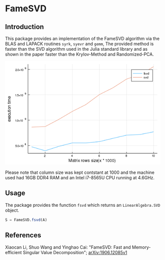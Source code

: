 # FameSVD 

## Introduction 
This package provides an implementation of the FameSVD algorithm via the BLAS and LAPACK routines `syrk`, `syevr` and `gemm`, The provided method is faster than the SVD algorithm used in the Julia standard library and as shown in the paper faster than the Krylov-Method and Randomized-PCA.

![alt text](./benchmark/bench.png)

Please note that column size was kept contstant at 1000 and the machine used had 16GB DDR4 RAM and an Intel i7-8565U CPU running at 4.6GHz.

## Usage
The package provides the function `fsvd` which returns an `LinearAlgebra.SVD` object.
```julia
S = FameSVD.fsvd(A)
```

## References
Xiaocan Li, Shuo Wang and Yinghao Cai: "FameSVD: Fast and Memory-efficient Singular Value Decomposition"; [arXiv:1906.12085v1](https://arxiv.org/abs/1906.12085)
